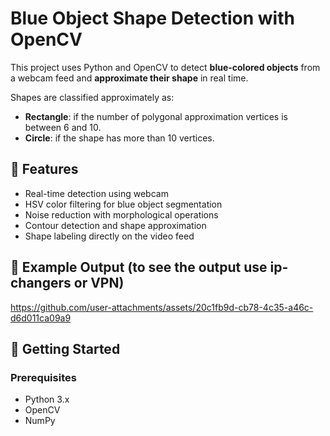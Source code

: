 # Blue Object Shape Detection with OpenCV

This project uses Python and OpenCV to detect **blue-colored objects** from a webcam feed and **approximate their shape** in real time.

Shapes are classified approximately as:
- **Rectangle**: if the number of polygonal approximation vertices is between 6 and 10.
- **Circle**: if the shape has more than 10 vertices.

## 🧠 Features

- Real-time detection using webcam
- HSV color filtering for blue object segmentation
- Noise reduction with morphological operations
- Contour detection and shape approximation
- Shape labeling directly on the video feed

## 📸 Example Output (to see the output use ip-changers or VPN)
https://github.com/user-attachments/assets/20c1fb9d-cb78-4c35-a46c-d6d011ca09a9

## 🚀 Getting Started

### Prerequisites

- Python 3.x
- OpenCV
- NumPy
